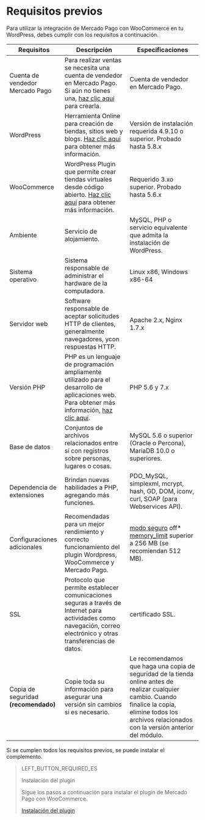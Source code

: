 # Requisitos previos

Para utilizar la integración de Mercado Pago con WooCommerce en tu WordPress, debes cumplir con los requisitos a continuación.

| Requisitos | Descripción | Especificaciones |
|---|---|---|
| Cuenta de vendedor Mercado Pago | Para realizar ventas se necesita una cuenta de vendedor en Mercado Pago. Si aún no tienes una, [haz clic aquí](https://www.mercadopago[FAKER][URL][DOMAIN]/hub/registration/landing) para crearla. | Cuenta de vendedor en Mercado Pago. |
| WordPress | Herramienta Online para creación de tiendas, sitios web y blogs. [Haz clic aquí](https://br.wordpress.org/about/) para obtener más información. | Versión de instalación requerida 4.9.10 o superior. Probado hasta 5.8.x |
| WooCommerce | WordPress Plugin que permite crear tiendas virtuales desde código abierto. [Haz clic aquí](https://woocommerce.com/es-es/woocommerce-features/) para obtener más información. | Requerido 3.xo superior. Probado hasta 5.6.x |
| Ambiente | Servicio de alojamiento. | MySQL, PHP o servicio equivalente que admita la instalación de WordPress. |
| Sistema operativo | Sistema responsable de administrar el hardware de la computadora. | Linux x86, Windows x86-64 |
| Servidor web | Software responsable de aceptar solicitudes HTTP de clientes, generalmente navegadores, ycon respuestas HTTP. | Apache 2.x, Nginx 1.7.x |
| Versión PHP | PHP es un lenguaje de programación ampliamente utilizado para el desarrollo de aplicaciones web. Para obtener más información, [haz clic aquí](https://www.php.net/). | PHP 5.6 y 7.x |
| Base de datos | Conjuntos de archivos relacionados entre sí con registros sobre personas, lugares o cosas. | MySQL 5.6 o superior (Oracle o Percona), MariaDB 10.0 o superiores.|
| Dependencia de extensiones | Brindan nuevas habilidades a PHP, agregando más funciones. | PDO_MySQL, simplexml, mcrypt, hash, GD, DOM, iconv, curl, SOAP (para Webservices API). |
| Configuraciones adicionales | Recomendadas para un mejor rendimiento y correcto funcionamiento del plugin Wordpress, WooCommerce y Mercado Pago. | [modo seguro](https://wordpress.org/plugins/safe-mode/) off* [memory_limit](https://docs.woocommerce.com/document/increasing-the-wordpress-memory-limit/) superior a 256 MB (se recomiendan 512 MB). |
| SSL| Protocolo que permite establecer comunicaciones seguras a través de Internet para actividades como navegación, correo electrónico y otras transferencias de datos. | certificado SSL. |
| Copia de seguridad **(recomendado)** | Copie toda su información para asegurar una versión sin cambios si es necesario. | Le recomendamos que haga una copia de seguridad de la tienda online antes de realizar cualquier cambio. Cuando finalice la copia, elimine todos los archivos relacionados con la versión anterior del módulo.|

Si se cumplen todos los requisitos previos, se puede instalar el complemento.

> LEFT_BUTTON_REQUIRED_ES
>
> Instalación del plugin
>
> Sigue los pasos a continuación para instalar el plugin de Mercado Pago con WooCommerce.
>
> [Instalación del plugin](https://www.mercadopago[FAKER][URL][DOMAIN]/developers/es/guides/plugins/woocommerce/instalation)

